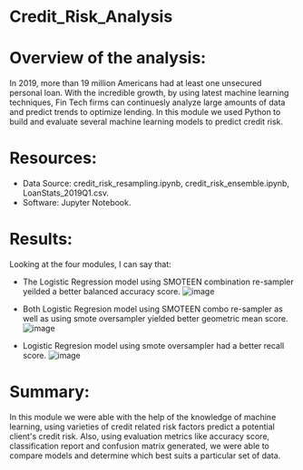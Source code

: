 # Credit_Risk_Analysis
# Overview of the analysis: 
In 2019, more than 19 million Americans had at least one unsecured personal loan. With the incredible growth, by using latest machine learning techniques, Fin Tech firms can continuesly analyze large amounts of data and predict trends to optimize lending. In this module we used Python to build and evaluate several machine learning models to predict credit risk.

# Resources:
- Data Source: credit_risk_resampling.ipynb, credit_risk_ensemble.ipynb, LoanStats_2019Q1.csv.
- Software: Jupyter Notebook.

# Results:
Looking at the four modules, I can say that:
- The Logistic Regression model using SMOTEEN combination re-sampler yeilded a better balanced accuracy score.
![image](https://user-images.githubusercontent.com/34757498/149609349-22e50951-51af-447e-bd85-1832fba4eb61.png)

- Both Logistic Regresion model using SMOTEEN combo re-sampler as well as using smote oversampler yielded better geometric mean score.
![image](https://user-images.githubusercontent.com/34757498/149609295-799bca8e-f1f6-4ad4-88a9-ec12f92d31f5.png)

- Logistic Regresion model using smote oversampler had a better recall score. 
![image](https://user-images.githubusercontent.com/34757498/149609224-4c6a6e0c-3cfd-49ea-b6b5-d007efdc956f.png)


# Summary:
In this module we were able with the help of the knowledge of machine learning, using varieties of credit related risk factors predict a potential client's credit risk. Also, using evaluation metrics like accuracy score, classification report and confusion matrix generated, we were able to compare models and determine which best suits a particular set of data. 
